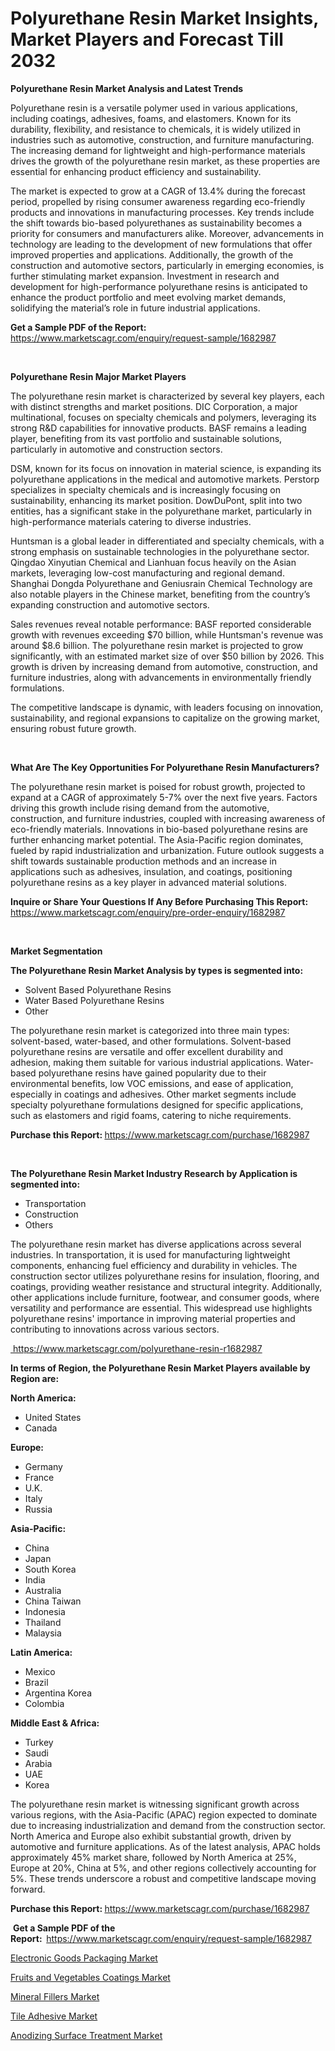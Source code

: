<p><h1>Polyurethane Resin Market Insights, Market Players and Forecast Till 2032</h1></p><p><strong>Polyurethane Resin Market Analysis and Latest Trends</strong></p>
<p><p>Polyurethane resin is a versatile polymer used in various applications, including coatings, adhesives, foams, and elastomers. Known for its durability, flexibility, and resistance to chemicals, it is widely utilized in industries such as automotive, construction, and furniture manufacturing. The increasing demand for lightweight and high-performance materials drives the growth of the polyurethane resin market, as these properties are essential for enhancing product efficiency and sustainability. </p><p>The market is expected to grow at a CAGR of 13.4% during the forecast period, propelled by rising consumer awareness regarding eco-friendly products and innovations in manufacturing processes. Key trends include the shift towards bio-based polyurethanes as sustainability becomes a priority for consumers and manufacturers alike. Moreover, advancements in technology are leading to the development of new formulations that offer improved properties and applications. Additionally, the growth of the construction and automotive sectors, particularly in emerging economies, is further stimulating market expansion. Investment in research and development for high-performance polyurethane resins is anticipated to enhance the product portfolio and meet evolving market demands, solidifying the material’s role in future industrial applications.</p></p>
<p><strong>Get a Sample PDF of the Report:&nbsp;</strong> <a href="https://www.marketscagr.com/enquiry/request-sample/1682987?utm_campaign=1868&utm_medium=2&utm_source=Github&utm_content=ia&utm_term=31032025&utm_id=polyurethane-resin">https://www.marketscagr.com/enquiry/request-sample/1682987</a></p>
<p>&nbsp;</p>
<p><strong>Polyurethane Resin Major Market Players</strong></p>
<p><p>The polyurethane resin market is characterized by several key players, each with distinct strengths and market positions. DIC Corporation, a major multinational, focuses on specialty chemicals and polymers, leveraging its strong R&D capabilities for innovative products. BASF remains a leading player, benefiting from its vast portfolio and sustainable solutions, particularly in automotive and construction sectors.</p><p>DSM, known for its focus on innovation in material science, is expanding its polyurethane applications in the medical and automotive markets. Perstorp specializes in specialty chemicals and is increasingly focusing on sustainability, enhancing its market position. DowDuPont, split into two entities, has a significant stake in the polyurethane market, particularly in high-performance materials catering to diverse industries.</p><p>Huntsman is a global leader in differentiated and specialty chemicals, with a strong emphasis on sustainable technologies in the polyurethane sector. Qingdao Xinyutian Chemical and Lianhuan focus heavily on the Asian markets, leveraging low-cost manufacturing and regional demand. Shanghai Dongda Polyurethane and Geniusrain Chemical Technology are also notable players in the Chinese market, benefiting from the country’s expanding construction and automotive sectors.</p><p>Sales revenues reveal notable performance: BASF reported considerable growth with revenues exceeding $70 billion, while Huntsman's revenue was around $8.6 billion. The polyurethane resin market is projected to grow significantly, with an estimated market size of over $50 billion by 2026. This growth is driven by increasing demand from automotive, construction, and furniture industries, along with advancements in environmentally friendly formulations.</p><p>The competitive landscape is dynamic, with leaders focusing on innovation, sustainability, and regional expansions to capitalize on the growing market, ensuring robust future growth.</p></p>
<p>&nbsp;</p>
<p><strong>What Are The Key Opportunities For Polyurethane Resin Manufacturers?</strong></p>
<p><p>The polyurethane resin market is poised for robust growth, projected to expand at a CAGR of approximately 5-7% over the next five years. Factors driving this growth include rising demand from the automotive, construction, and furniture industries, coupled with increasing awareness of eco-friendly materials. Innovations in bio-based polyurethane resins are further enhancing market potential. The Asia-Pacific region dominates, fueled by rapid industrialization and urbanization. Future outlook suggests a shift towards sustainable production methods and an increase in applications such as adhesives, insulation, and coatings, positioning polyurethane resins as a key player in advanced material solutions.</p></p>
<p><strong>Inquire or Share Your Questions If Any Before Purchasing This Report:</strong> <a href="https://www.marketscagr.com/enquiry/pre-order-enquiry/1682987?utm_campaign=1868&utm_medium=2&utm_source=Github&utm_content=ia&utm_term=31032025&utm_id=polyurethane-resin">https://www.marketscagr.com/enquiry/pre-order-enquiry/1682987</a></p>
<p>&nbsp;</p>
<p><strong>Market Segmentation</strong></p>
<p><strong>The Polyurethane Resin Market Analysis by types is segmented into:</strong></p>
<p><ul><li>Solvent Based Polyurethane Resins</li><li>Water Based Polyurethane Resins</li><li>Other</li></ul></p>
<p><p>The polyurethane resin market is categorized into three main types: solvent-based, water-based, and other formulations. Solvent-based polyurethane resins are versatile and offer excellent durability and adhesion, making them suitable for various industrial applications. Water-based polyurethane resins have gained popularity due to their environmental benefits, low VOC emissions, and ease of application, especially in coatings and adhesives. Other market segments include specialty polyurethane formulations designed for specific applications, such as elastomers and rigid foams, catering to niche requirements.</p></p>
<p><strong>Purchase this Report:&nbsp;</strong><a href="https://www.marketscagr.com/purchase/1682987?utm_campaign=1868&utm_medium=2&utm_source=Github&utm_content=ia&utm_term=31032025&utm_id=polyurethane-resin">https://www.marketscagr.com/purchase/1682987</a></p>
<p>&nbsp;</p>
<p><strong>The Polyurethane Resin Market Industry Research by Application is segmented into:</strong></p>
<p><ul><li>Transportation</li><li>Construction</li><li>Others</li></ul></p>
<p><p>The polyurethane resin market has diverse applications across several industries. In transportation, it is used for manufacturing lightweight components, enhancing fuel efficiency and durability in vehicles. The construction sector utilizes polyurethane resins for insulation, flooring, and coatings, providing weather resistance and structural integrity. Additionally, other applications include furniture, footwear, and consumer goods, where versatility and performance are essential. This widespread use highlights polyurethane resins' importance in improving material properties and contributing to innovations across various sectors.</p></p>
<p><a href="https://www.marketscagr.com/polyurethane-resin-r1682987?utm_campaign=1868&utm_medium=2&utm_source=Github&utm_content=ia&utm_term=31032025&utm_id=polyurethane-resin">&nbsp;https://www.marketscagr.com/polyurethane-resin-r1682987</a></p>
<p><strong>In terms of Region, the Polyurethane Resin Market Players available by Region are:</strong></p>
<p>
    <p> <strong> North America: </strong>
        <ul>
            <li>United States</li>
            <li>Canada</li>
        </ul>
        </p> 
    <p> <strong> Europe: </strong>
        <ul>
            <li>Germany</li>
            <li>France</li>
            <li>U.K.</li>
            <li>Italy</li>
            <li>Russia</li>
        </ul>
        </p> 
    <p> <strong> Asia-Pacific: </strong>
        <ul>
            <li>China</li>
            <li>Japan</li>
            <li>South Korea</li>
            <li>India</li>
            <li>Australia</li>
            <li>China Taiwan</li>
            <li>Indonesia</li>
            <li>Thailand</li>
            <li>Malaysia</li>
        </ul>
        </p> 
    <p> <strong> Latin America: </strong>
        <ul>
            <li>Mexico</li>
            <li>Brazil</li>
            <li>Argentina Korea</li>
            <li>Colombia</li>
        </ul>
        </p> 
    <p> <strong> Middle East & Africa: </strong>
        <ul>
            <li>Turkey</li>
            <li>Saudi</li>
            <li>Arabia</li>
            <li>UAE</li>
            <li>Korea</li>
        </ul>
    </p>
    </p>
<p><p>The polyurethane resin market is witnessing significant growth across various regions, with the Asia-Pacific (APAC) region expected to dominate due to increasing industrialization and demand from the construction sector. North America and Europe also exhibit substantial growth, driven by automotive and furniture applications. As of the latest analysis, APAC holds approximately 45% market share, followed by North America at 25%, Europe at 20%, China at 5%, and other regions collectively accounting for 5%. These trends underscore a robust and competitive landscape moving forward.</p></p>
<p><strong>Purchase this Report: </strong><a href="https://www.marketscagr.com/purchase/1682987?utm_campaign=1868&utm_medium=2&utm_source=Github&utm_content=ia&utm_term=31032025&utm_id=polyurethane-resin">https://www.marketscagr.com/purchase/1682987</a></p>
<p>&nbsp;<strong>Get a Sample PDF of the Report:&nbsp;&nbsp;</strong><a href="https://www.marketscagr.com/enquiry/request-sample/1682987?utm_campaign=1868&utm_medium=2&utm_source=Github&utm_content=ia&utm_term=31032025&utm_id=polyurethane-resin">https://www.marketscagr.com/enquiry/request-sample/1682987</a></p>
<p><strong></strong></p>
<p><p><a href="https://github.com/RickHolmes3/Market-Research-Report-List-7/blob/main/electronic-goods-packaging-market.md?utm_campaign=1868&utm_medium=2&utm_source=Github&utm_content=ia&utm_term=31032025&utm_id=polyurethane-resin">Electronic Goods Packaging Market</a></p><p><a href="https://github.com/goliareanoyh/Market-Research-Report-List-1/blob/main/fruits-and-vegetables-coatings-market.md?utm_campaign=1868&utm_medium=2&utm_source=Github&utm_content=ia&utm_term=31032025&utm_id=polyurethane-resin">Fruits and Vegetables Coatings Market</a></p><p><a href="https://github.com/naanaafranxu/Market-Research-Report-List-1/blob/main/mineral-fillers-market.md?utm_campaign=1868&utm_medium=2&utm_source=Github&utm_content=ia&utm_term=31032025&utm_id=polyurethane-resin">Mineral Fillers Market</a></p><p><a href="https://github.com/knazsdadeyvw/Market-Research-Report-List-1/blob/main/tile-adhesive-market.md?utm_campaign=1868&utm_medium=2&utm_source=Github&utm_content=ia&utm_term=31032025&utm_id=polyurethane-resin">Tile Adhesive Market</a></p><p><a href="https://github.com/aarenlazosw3/Market-Research-Report-List-1/blob/main/anodizing-surface-treatment-market.md?utm_campaign=1868&utm_medium=2&utm_source=Github&utm_content=ia&utm_term=31032025&utm_id=polyurethane-resin">Anodizing Surface Treatment Market</a></p></p>